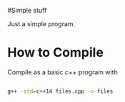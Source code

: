 #Simple stuff

Just a simple program.


# How to Compile

Compile as a basic c++ program with

~~~.bash

g++ -std=c++14 files.cpp -o files

~~~
